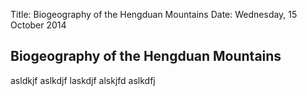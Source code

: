 Title: Biogeography of the Hengduan Mountains
Date: Wednesday, 15 October 2014

Biogeography of the Hengduan Mountains
--------------------------------------

asldkjf aslkdjf laskdjf alskjfd aslkdfj
